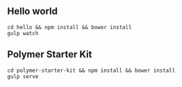 ## Hello world

````
cd hello && npm install && bower install
gulp watch
````

## Polymer Starter Kit

````
cd polymer-starter-kit && npm install && bower install
gulp serve
````